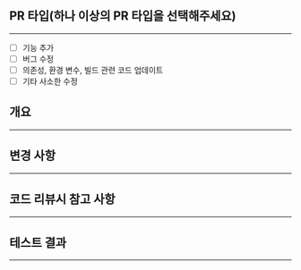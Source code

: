 ## PR 타입(하나 이상의 PR 타입을 선택해주세요)

---

-[ ] 기능 추가
-[ ] 버그 수정
-[ ] 의존성, 환경 변수, 빌드 관련 코드 업데이트
-[ ] 기타 사소한 수정

## 개요

---

## 변경 사항

---

## 코드 리뷰시 참고 사항

---

## 테스트 결과

---
